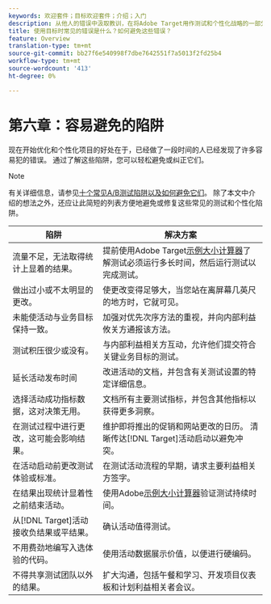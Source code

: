 ```yaml
---
keywords: 欢迎套件；目标欢迎套件；介绍；入门
description: 从他人的错误中汲取教训，在将Adobe Target用作测试和个性化战略的一部分时，不要犯同样的错误。
title: 使用目标时常见的错误是什么？如何避免这些错误？
feature: Overview
translation-type: tm+mt
source-git-commit: bb27f6e540998f7dbe7642551f7a5013f2fd25b4
workflow-type: tm+mt
source-wordcount: '413'
ht-degree: 0%

---
```



# 第六章：容易避免的陷阱

现在开始优化和个性化项目的好处在于，已经做了一段时间的人已经发现了许多容易犯的错误。 通过了解这些陷阱，您可以轻松避免或纠正它们。

>[!NOTE]
>
>有关详细信息，请参见[十个常见A/B测试陷阱以及如何避免它们](/help/c-activities/t-test-ab/common-ab-testing-pitfalls.md)。 除了本文中介绍的想法之外，还应让此简短的列表方便地避免或修复这些常见的测试和个性化陷阱。

| 陷阱 | 解决方案 |
| --- | --- |
| 流量不足，无法取得统计上显着的结果。 | 提前使用Adobe Target[示例大小计算器](https://docs.adobe.com/content/target-microsite/testcalculator.html)了解测试必须运行多长时间，然后运行测试以完成测试。 |
| 做出过小或不太明显的更改。 | 使更改变得足够大，当您站在离屏幕几英尺的地方时，它就可见。 |
| 未能使活动与业务目标保持一致。 | 加强对优先次序方法的重视，并向内部利益攸关方通报该方法。 |
| 测试积压很少或没有。 | 与内部利益相关方互动，允许他们提交符合关键业务目标的测试。 |
| 延长活动发布时间 | 改进活动的文档，并包含有关测试设置的特定详细信息。 |
| 选择活动成功指标数据，这对决策无用。 | 文档所有主要测试指标，并包含其他指标以获得更多洞察。 |
| 在测试过程中进行更改，这可能会影响结果。 | 维护即将推出的促销和网站更改的日历。 清晰传达[!DNL Target]活动启动以避免冲突。 |
| 在活动启动前更改测试体验或标准。 | 在测试活动流程的早期，请求主要利益相关方签字。 |
| 在结果出现统计显着性之前结束活动。 | 使用Adobe[示例大小计算器](https://docs.adobe.com/content/target-microsite/testcalculator.html)验证测试持续时间。 |
| 从[!DNL Target]活动接收负结果或平结果。 | 确认活动值得测试。 |
| 不用费劲地编写入选体验的代码。 | 使用活动数据展示价值，以便进行硬编码。 |
| 不得共享测试团队以外的结果。 | 扩大沟通，包括午餐和学习、开发项目仪表板和计划利益相关者会议。 |